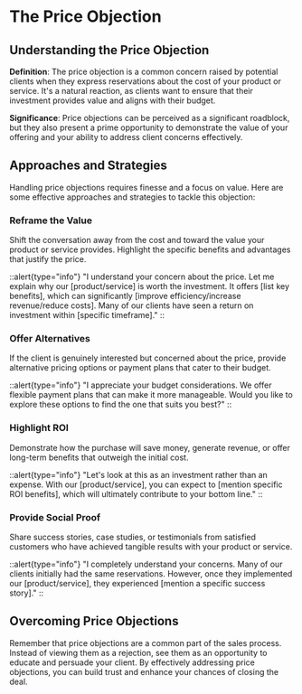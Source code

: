 # The Price Objection

## Understanding the Price Objection

**Definition**: The price objection is a common concern raised by potential clients when they express reservations about the cost of your product or service. It's a natural reaction, as clients want to ensure that their investment provides value and aligns with their budget.

**Significance**: Price objections can be perceived as a significant roadblock, but they also present a prime opportunity to demonstrate the value of your offering and your ability to address client concerns effectively.

## Approaches and Strategies

Handling price objections requires finesse and a focus on value. Here are some effective approaches and strategies to tackle this objection:

### Reframe the Value

Shift the conversation away from the cost and toward the value your product or service provides. Highlight the specific benefits and advantages that justify the price.

::alert{type="info"}
  "I understand your concern about the price. Let me explain why our [product/service] is worth the investment. It offers [list key benefits], which can significantly [improve efficiency/increase revenue/reduce costs]. Many of our clients have seen a return on investment within [specific timeframe]."
::

### Offer Alternatives

If the client is genuinely interested but concerned about the price, provide alternative pricing options or payment plans that cater to their budget.

::alert{type="info"}
  "I appreciate your budget considerations. We offer flexible payment plans that can make it more manageable. Would you like to explore these options to find the one that suits you best?"
::

### Highlight ROI

Demonstrate how the purchase will save money, generate revenue, or offer long-term benefits that outweigh the initial cost.

::alert{type="info"}
  "Let's look at this as an investment rather than an expense. With our [product/service], you can expect to [mention specific ROI benefits], which will ultimately contribute to your bottom line."
::

### Provide Social Proof

Share success stories, case studies, or testimonials from satisfied customers who have achieved tangible results with your product or service.

::alert{type="info"}
  "I completely understand your concerns. Many of our clients initially had the same reservations. However, once they implemented our [product/service], they experienced [mention a specific success story]."
::

## Overcoming Price Objections

Remember that price objections are a common part of the sales process. Instead of viewing them as a rejection, see them as an opportunity to educate and persuade your client. By effectively addressing price objections, you can build trust and enhance your chances of closing the deal.